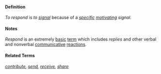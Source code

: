#### Definition

*To respond* is *to [signal](https://github.com/gcassel/Modular-Organizing-Terminology/blob/master/terms/signal.md)* because of a *[specific](https://github.com/gcassel/Modular-Organizing-Terminology/blob/master/terms/specific.md) [motivating](https://github.com/gcassel/Modular-Organizing-Terminology/blob/master/terms/motivation.md) signal.*

#### Notes

*Respond* is an extremely [basic](https://github.com/gcassel/Modular-Organizing-Terminology/blob/master/terms/base.md) [term](https://github.com/gcassel/Modular-Organizing-Terminology/blob/master/terms/term.md) which includes *replies* and other verbal and nonverbal [communicative](https://github.com/gcassel/Modular-Organizing-Terminology/blob/master/terms/communicate.md) [reactions](https://github.com/gcassel/Modular-Organizing-Terminology/blob/master/terms/reaction.md).

#### Related Terms

*[contribute](https://github.com/gcassel/Modular-Organizing-Terminology/blob/master/terms/contribute.md), [send](https://github.com/gcassel/Modular-Organizing-Terminology/blob/master/terms/send.md), [receive](https://github.com/gcassel/Modular-Organizing-Terminology/blob/master/terms/receive.md), [share](https://github.com/gcassel/Modular-Organizing-Terminology/blob/master/terms/share.md)*
